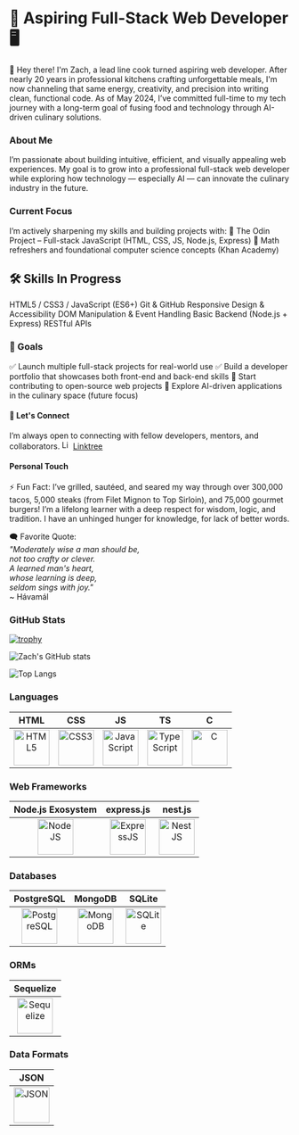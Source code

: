 # 🍴 Aspiring Full-Stack Web Developer 🖥️
👋 Hey there! I'm Zach, a lead line cook turned aspiring web developer. After nearly 20 years in professional kitchens crafting unforgettable meals, I'm now channeling that same energy, creativity, and precision into writing clean, functional code. As of May 2024, I’ve committed full-time to my tech journey with a long-term goal of fusing food and technology through AI-driven culinary solutions.

### About Me
I’m passionate about building intuitive, efficient, and visually appealing web experiences. My goal is to grow into a professional full-stack web developer while exploring how technology — especially AI — can innovate the culinary industry in the future.

### Current Focus
I’m actively sharpening my skills and building projects with:
🔧 The Odin Project – Full-stack JavaScript (HTML, CSS, JS, Node.js, Express)
🧮 Math refreshers and foundational computer science concepts (Khan Academy)

## 🛠️ Skills In Progress
HTML5 / CSS3 / JavaScript (ES6+)
Git & GitHub
Responsive Design & Accessibility
DOM Manipulation & Event Handling
Basic Backend (Node.js + Express)
RESTful APIs

### 📌 Goals
✅ Launch multiple full-stack projects for real-world use
✅ Build a developer portfolio that showcases both front-end and back-end skills
🚧 Start contributing to open-source web projects
🔮 Explore AI-driven applications in the culinary space (future focus)

#### 🤝 Let's Connect
I’m always open to connecting with fellow developers, mentors, and collaborators.
<img src="https://assets.production.linktr.ee/f362a42be9be49acd1072b26bb02599c1c6584c0/favicon/favicon.png" title="linktree" alt="Linktree" height="16" width="16"/> [Linktree](https://linktr.ee/End0Skeleton)

#### Personal Touch
⚡ Fun Fact: I’ve grilled, sautéed, and seared my way through over 300,000 tacos, 5,000 steaks (from Filet Mignon to Top Sirloin), and 75,000 gourmet burgers!
I’m a lifelong learner with a deep respect for wisdom, logic, and tradition. I have an unhinged hunger for knowledge, for lack of better words.

🗨️ Favorite Quote: <br>
*"Moderately wise a man should be,* <br>
*not too crafty or clever.* <br>
*A learned man's heart,* <br>
*whose learning is deep,* <br>
*seldom sings with joy."* <br>
~ Hávamál

### GitHub Stats

[![trophy](https://github-profile-trophy.vercel.app/?username=zalbright90&theme=monokai)](https://github.com/ryo-ma/github-profile-trophy)

![Zach's GitHub stats](https://github-readme-stats.vercel.app/api?username=zalbright90&show_icons=true&theme=highcontrast&border-radius=18)

![Top Langs](https://github-readme-stats.vercel.app/api/top-langs/?username=zalbright90&layout=compact&theme=highcontrast)

### Languages
| HTML | CSS | JS | TS | C |
| :---: | :---: | :---: | :---: | :---: |
| <img src="https://cdn.jsdelivr.net/gh/devicons/devicon@latest/icons/html5/html5-original-wordmark.svg" title ="html5" alt="HTML5" height="64" width="64"/> | <img src="https://cdn.jsdelivr.net/gh/devicons/devicon@latest/icons/css3/css3-original-wordmark.svg" title="css3" alt="CSS3" height ="64" width="64"/> | <img src="https://cdn.jsdelivr.net/gh/devicons/devicon@latest/icons/javascript/javascript-original.svg" title="javascript" alt="JavaScript" height="64" width="64"/> | <img src="https://cdn.jsdelivr.net/gh/devicons/devicon@latest/icons/typescript/typescript-plain.svg" title="typescript" alt="TypeScript" height="64" width="64"/> | <img src="https://cdn.jsdelivr.net/gh/devicons/devicon@latest/icons/c/c-original.svg" title ="C" alt="C" height="64" width="64"/> |

### Web Frameworks
| Node.js Exosystem | express.js | nest.js |
| :---: | :---: | :---: |
| <img src="https://cdn.jsdelivr.net/gh/devicons/devicon@latest/icons/nodejs/nodejs-plain-wordmark.svg" title="nodejs" alt="NodeJS" height="64" width="64"/> | <img src="https://cdn.jsdelivr.net/gh/devicons/devicon@latest/icons/express/express-original.svg" title="expressjs" alt="ExpressJS" height="64" width="64"/> | <img src="https://cdn.jsdelivr.net/gh/devicons/devicon@latest/icons/nestjs/nestjs-original.svg" title="nestjs" alt="NestJS" height="64" width="64"/> |

### Databases
| PostgreSQL | MongoDB | SQLite |
| :---: | :---: | :---: |
| <img src="https://cdn.jsdelivr.net/gh/devicons/devicon@latest/icons/postgresql/postgresql-original.svg" title="postgresql" alt="PostgreSQL" height="64" width="64"/> | <img src="https://cdn.jsdelivr.net/gh/devicons/devicon@latest/icons/mongodb/mongodb-original.svg" title="mongodb" alt="MongoDB" height="64" width="64"/> | <img src="https://cdn.jsdelivr.net/gh/devicons/devicon@latest/icons/sqlite/sqlite-original.svg" title="sqlite" alt="SQLite" height="64" width="64"/> |

### ORMs
| Sequelize |
| :---: |
| <img src="https://cdn.jsdelivr.net/gh/devicons/devicon@latest/icons/sequelize/sequelize-original.svg" title="sequelize" alt="Sequelize" height="64" width="64"/> |

### Data Formats
| JSON |
| :---: |
| <img src="https://cdn.jsdelivr.net/gh/devicons/devicon@latest/icons/json/json-original.svg" title="JSON" alt="JSON" height="64" width="64"/> |
